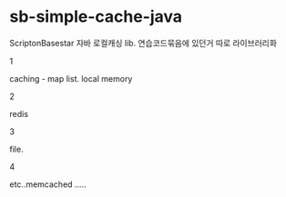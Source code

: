 # sb-simple-cache-java
ScriptonBasestar 자바 로컬캐싱 lib. 연습코드묶음에 있던거 따로 라이브러리화

1

caching - map list. local memory

2

redis

3

file.

4

etc..memcached .....

